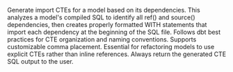 Generate import CTEs for a model based on its dependencies. This analyzes a model's compiled SQL to identify all ref() and source() dependencies, then creates properly formatted WITH statements that import each dependency at the beginning of the SQL file. Follows dbt best practices for CTE organization and naming conventions. Supports customizable comma placement. Essential for refactoring models to use explicit CTEs rather than inline references. Always return the generated CTE SQL output to the user.